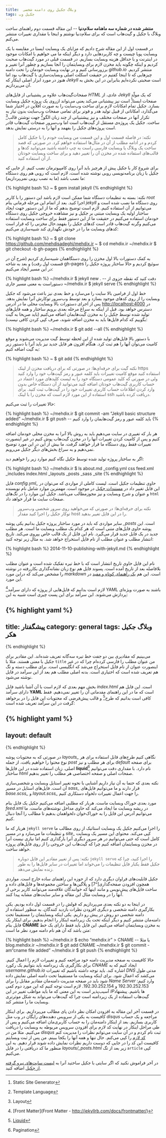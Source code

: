 ```yaml
---
title:  وبلاگ جکیل روی دامنه شخصی
tags: جکیل وب
---
```


**منتشر شده در شماره سه ماهنامه سلام‌دنیا** -- این مقاله قسمت دوم راهنمای ساخت وبلاگ با جکیل و گیت‌هاب است که برای سلام‌دنیا نوشتم و اینجا با مقداری تغییرات منتشر می‌کنم.


در قسمت اول از این مقاله شرح دادیم که مزایای یک وبسایت ایستا در مقایسه با یک وبسایت پویا چیست و  چه کاربردهایی دارد و دیگر اینکه ما می خواهیم با امکانات موجود در اینترنت و با حداقل هزینه وبسایت بسازیم. در قسمت قبلی در مورد گیت‌هاب صحبت کردیم و اینکه چگونه باید مخزن لازم برای وبسایتمان را آنجا بسازیم و چطور آنرا تغییر و برزورسانی کنیم و در نهایت وبسایت خودمان را تحت دامنه *github.io* منتشر کردیم. چیزهایی که تا اینجا کفتیم در حقیقت اسکلت اصلی وبسایت‌سازی با گیت‌هاب بود اما هنوز در مورد ابزار اصلی اینکار که *Jekyll* است صحبتی نکرده‌ایم بنابراین در این بخش به آن می‌پردازیم.

صفحات‌گیت‌هاب علاوه بر پشتیبانی از فایل‌های *HTML* عادی، از *Jekyll* که یک مولّد صفحات ایستا‍[^1] است نیز پیشتبانی می‌کند یعنی می‌تواند ازروی یک پروژه جکیل وبسایت بسازد. جکیل تمام امکانات لازم برای ساخت وب‌سایت‌ را به صورت آفلاین در اختیار شما می‌گذارد، امکاناتی از قبیل تولید هدر و فوتر برای تمامی صفحات وب‌سایت بدون نیاز به تکرار آنها در صفحات مختلف و نیز پیشتبیانی از چند زبان الگو[^2] جهت نوشتن قالب[^3] ساخت. جکیل یک پروژه‌ی مستقل از گیت‌هاب است اما وب‌سرور صفحات گیت‌هاب قادر است پروژه‌های جکیل را بفهمد و آنها را به درستی نمایش بدهد.

> نکته: در فاصله قسمت اول و این قسمت من وبسایت خودم را با جکیل کامل کردم و در ادامه مطلب از آن در مثال‌ها استفاده خواهم کرد. در صورتی که قصد ساخت یک وبلاگ یا وبسایت فارسی راست به چپ داشته باشید می‌توانید کدها و قالب‌های استفاده شده در مخزن آن را تغییر دهید و برای ساخت وبسایت خودتان از آن استفاده کنید.

برای شروع کار با جکیل پیش از هرچیز باید آنرا روی کامپیوترمان نصب کنیم. از جایی که جکیل با زبان برنامه‌نویسی روبی نوشته شده است،‌ لازم است که روبی هم روی دستگاه ما نصب باشد (ما به نصب روبی نمی‌پردازیم):

{% highlight bash %}
~ $ gem install jekyll
{% endhighlight %}

نکته: بسته به تنظیمات دستگاه شما ممکن است لازم باشد این دستور را با کاربر *root* اجرا کنید. 
بعد از اتمام این مرحله  فرمانی بنام *jekyll* روی دستگاه ما نصب شده است و می‌توانیم از آن استفاده کنیم. لازم است توضیح بدهم که ما از این دستور جهت ایجاد ساختار اولیه یک وبسایت مبتنی بر جکیل و نیز مشاهده خروجی جکیل روی دستگاه خودمان استفاده می‌کنیم در حقیقت ما از این دستور فقط برای ساخت وبسایت استفاده می‌کنیم وگرنه گیت‌هاب قادر است کدهای جکیل را بفهمد.حال مخزنی را که قرار است کدهای وبسایت ما را در خودش نگهداری کند شبیه‌سازی می‌کنیم:

{% highlight bash %}
~ $ git clone https://github.com/mehdisadeghi/mehdix.ir
~ $ cd mehdix.ir
~/mehdix.ir $ git checkout -b gh-pages
{% endhighlight %}

به کمک دستورات بالا اول مخزن را روی دستگاهمان شبیه‌سازی کردیم (شرح آن در قسمت اول رفت) و بعد به شاخه gh-pages سوئیچ کردیم و حالا ساختار پروژه جکیل را در این مسیر ایجاد می‌کنیم:

{% highlight bash %}
~/mehdix.ir $ jekyll new . -- دقت کنید که نقطه جزوی از دستوراست به معنی مسیر جاری
~/mehdix.ir $ jekyll serve
{% endhighlight %}

خط اول از فرامین بالا سایت را می‌سازد و خط بعدی نیز باعث می‌شود که جکیل وبسایت را از روی کدهای موجود بسازد و بعد توسط  وب‌سرور توکارش آنرا نمایش بدهد. پس از اجرای دستورات بالا وبسایت محلی ما در آدرس ‎‎[http://localhost:4000](http://localhost:4000) در دسترس خواهد بود. قبل از اینکه به سراغ مرحله بعدی برویم ساختار و همه فایل‌های تولید شده توسط جکیل را به مخزن گیت‌هابمان اضافه می‌کنیم (باید صریحا به گیت بگوییم که کدام فایل‌ها باید به مخزن اضافه شوند، صرف کپی کردن کافی نیست):

{% highlight bash %}
~/mehdix.ir $ git add --all
{% endhighlight %}

با دستور بالا فایل‌های تولید شده از این لحظه توسط گیت مدیریت می‌شوند و موقع کامیت می‌توان آنها را هم ثبت کرد. هنگام افزون هر فایل جدید نیز باید آنرا با دستور زیر به گیت اضافه کنیم:

{% highlight bash %}
~ $ git add <FILENAME>
{% endhighlight %}

> نکته گیت برای حرفه‌ای‌ها: در صورتی که برای دریافت مخزن از لینک https استفاده کنید موقع کامیت تغییرات باید کلمه عبور و رمز گیت‌هاب خود را وارد کنید ولی در صورتی که کلید عمومی دستگاه خود را به لیست کلیدهای مورد اعتماد در حساب کاربری گیت‌هاب خودتان اضافه کنید می‌توانید از آن دستگاه خاص بدون وارد کردن اطلاعات حساب کاربری تغییرات خود را در گیت‌هاب ثبت کنید. برای استفاده از این مورد لازم است که مخزن را با لینک ssh دریافت کرده باشید.

حالا تغییرات را ثبت می‌کنیم:

{% highlight bash %}
~/mehdix.ir $ git commit -am ”Jekyll basic structure added”
~/mehdix.ir $ git push -- باید کلمه عبور و رمز گیت‌هابمان را وارد کنیم
{% endhighlight %}

هر بار که تغییری در سایت می‌دهیم باید به روش بالا آنرا به مخزن محلی خودمان اضافه کنیم و  پس از کامیت کردن تغییرات آنها را در مخزن گیت‌هاب پوش کنیم در غیر اینصورت تغییرات فقط روی دستگاه ما قرار خواهند گرفت. ما بیش از این در این مورد توضیح نمی‌دهیم و به سراغ بخش‌های دیگر جکیل می‌رویم.

اگر به ساختار پروژه تولید شده توسط جکیل نگاه کنیم موارد زیر را خواهیم دید:

{% highlight bash %}
~/mehdix.ir $ ls
about.md  _config.yml  css  feed.xml  _includes  index.html  _layouts  _posts  _sass  _site
{% endhighlight %}

فایل *config.yml_* حاوی تنظیمات جکیل است. لیست کاملی از مواردی که می‌توان در این فایل تغییر داد در [مستندات جکیل](http://jekyllrb.com/docs/configuration/) در موجود است. مهمترین موارد شامل نام نویسنده و عنوان و شرح وبسایت و نیز مجوزمطالب می‌باشد. جکیل این موارد را در تگ‌های `html` صفحات سایت ما قرار خواهد داد.

> نکته برای حرفه‌ای‌ها: در صورتی که می‌خواهید روی سرور شخصی وب‌سرور توکار جکیل را اجرا کنید مقدار host را در این فایل تغییر بدهید.

سایر مواردی که باید در مورد ساختار پروژه جکیل بدانیم یکی پوشه *_posts* است. این پوشه حاوی فایل‌های متنی است که هر کدام یک مطلب وبسایت ما است. هر مطلب جدید در یک فایل جدید قرار می‌گیرد. نام این فایل از یک قالب خاص یپروی می‌کند. تاریخ انتشار مطلب و عنوان مطلب از نام فایل استخراج خواهد شد. به مثال زیر توجه کنید:

{% highlight bash %}
2014-11-10-publishing-with-jekyll.md
{% endhighlight %}

نام این فایل حاوی تاریخ انتشار است که با خط تیره تفکیک شده است و عنوان مطلب بلافاصله بعد از تاریخ آمده است. پسوند فایل هم نوع زبان نشانه‌گذاری بکاررفته در نوشته را مشخص می‌کند که دراین مورد *markdown* است. این هم [یک راهنمای کوتاه و مفید](https://help.github.com/articles/markdown-basics/) در این مورد.

لازم است بدانیم که فایل‌هایی از پروژه که دارای سرآمد[^4] YAML باشند به صورت ویژه‌ای پردازش می‌شوند. این سرآمد برای این پست چیزی است شبیه به این:

{% highlight yaml %}
---
title: پیشگفتار
category: general
tags: وبلاگ جکیل هکر
---
{% endhighlight %}

می‌بینیم که مقادیری بین دو جفت خط تیره سه‌گانه تعریف شده‌اند. این مقادیر برای جکیل با معنی هستند. مثلا با `title` من عنوان مطلب را فارسی کرده‌ام چرا که در غیر اینصورت عنوان از نام فایل استخراج می‌شد که انگلیسی است. برای مطلب دسته و تگ هم تعریف شده است که اختیاری است. بدنه اصلی مطلب هم بعد از این سرآمد در فایل نوشته می‌شود.

بخش مهم بعدی که لازم است با آن آشنا باشید فایل *index.html* است. این فایل هم دارای سرآمد **YAML** است که ما در این راهنمای مقدماتی آن را تغییر نمی‌دهیم. فقط کافی است بدانیم که طرح[^5] و قالب پیش‌فرضی که محتویات این فایل را در برخواهد گرفت در این سرآمد تعریف شده است:

{% highlight yaml %}
---
layout: default
---
{% endhighlight %}

در صورتی که به محتویات پوشه *layouts_* نگاهی کنیم طرح‌های قابل استفاده برای هر نوع محتوا را خواهیم یافت، از جمله *post* برای هر مطلب و نیز *default* برای صفحه اصلی. زبان استفاده شده در این فایل‌ها **liquid**[^6] نام دارد. با مقداری دقت می‌توانیم ساختار *html* صفحات اصلی و صفحه اختصاصی هر مطلب را تغییر بدهیم.

نکته بعدی که حتما به آن نیاز داریم آشنایی با نحوه تغییر استایل وبسایت و شخصی‌سازی آن است. فایل‌های استایل در مسیر *sass_* قرار دارند و ما می‌توانیم فایل‌های *base.scss_* و *layout.scss_* را جهت اعمال تغییرات دلخواه دستکاری کنیم. 

مورد بعدی خوراک وبسایت ماست. هربار که مطلبی اضافه می‌کنیم جکیل یک فایل بنام *feed.xml* در ریشه وبسایت ما ایجاد می‌کند که حاوی مداخل نوشته‌های ماست. ما می‌توانیم آدرس این فایل را به خوراک‌خوان دلخواهمان بدهیم تا مطالب را آنجا دنبال کنیم.

هربار که ما `jekyll serve` را اجرا می‌کنیم جکیل یک وبسایت استاتیک از روی مطالب ما و تنظیمات ما می‌سازد و در مسیر *site_* کپی می‌کند. محتوای این مسیر یک وبسایت کامل است که حتی می‌توانیم در هر سرور دیگری آنرا بارگذاری کنیم اما نیازی نیست آنرا در مخزن وبسایتمان اضافه کنیم چرا که گیت‌هاب این خروجی را از روی فایل‌های پروژه خواهد ساخت.

> نکته: پس از تغییر مقادیر این فایل دوباره `jekyll serve` را اجرا کنید، چرا که جکیل فقط یکبار فایل تنظیمات را می‌خواند اما تغییرات در سایر فایل‌ها را به طور زنده نمایش می‌دهد.

جکیل قابلیت‌های فراوان دیگری دارد که از حوزه این راهنمای ساده خارج است. مواردی همچون افزودن صفحه‌گذاری[^7] و پلاگین‌ها و ساختن مجموعه‌ها و فایل‌های داده و ساخت فایل‌های پیش‌نویس و مانند اینها که خوانندگان علاقه‌مند می‌توانند کاربر برخی از آنها را در وبسایت مثال این مقاله و سایر سایت‌های مشابه پیدا کنند. 

در اینجا به دو نکته بعدی می‌پردازیم که قولش را در قسمت اول داده بودیم. یکی بکارگیری دامنه شخصی و دیگری افزودن نظرات بازدید کنندگان. به منظور استفاده از دامنه شخصی دو روش در پیش رو داریم. یکی اینکه وبسایتمان را مستقیما تحت دامنه‌مان منتشر کنیم و دیگر اینکه تحت یک زیردامنه اینکار را انجام بدهیم. برای اینکار یک فایل بنام **CNAME** به مخزن وبسایتمان اضافه می‌کنیم. این فایل باید فقط دارای یک خط متن باشد که آن هم نام دامنه مورد نظر ما است:

{% highlight bash %}
~/mehdix.ir $ echo “mehdix.ir” > CNAME -- یا مثلا blog.mehdix.ir
~/mehdix.ir $ git add CNAME
~/mehdix.ir $ git commit -am”cname file added”
~/mehdix.ir $ git push
{% endhighlight %}

حالا کافیست به صفحه مدیریت دامنه خود مراجعه کنیم و تغییرات لازم را اعمال کنیم. برای بکارگیری یک زیردامنه باید بتوانیم یک رکورد *CNAME* ایجاد کنیم که به *username.github.io* اشاره کند. باید توجه داشته باشیم که تغییرات *DNS* مدتی طول می‌کشد که اعمال شود. برای اینکه وبسایت ما مستقیما تحت دامنه اصلی نمایش داده شود باید در صفحه مدیریت دامنه‌مان مقادیر مقابل را برای *Name Server* وارد کنیم: 192.30.252.153 و 192.30.252.154.
لازم است توجه کنیم که این مورد دوم کمی آسیب‌پذیر است به این معنی که ما باید مواظب تغییر در این *IP*ها باشیم. پیشنهاد گیت‌هاب استفاده از یک زیردامنه است چرا که گیت‌هاب می‌تواند به شکل موثرتری وبسایت ما را منتشر کند.

در قسمت آخر این مقاله به افزودن امکان نظر دادن پای مطالب می‌پردازیم. برای اینکار کافیست به یکی از سرویس دهنده‌های رایگان در وب مثل *disqus* مراجعه و یک حساب کاربری بسازیم. بعد از اینکار دامنه‌مان را به حساب کاربری‌مان اضافه می‌کنیم و پس از طی مراحل اینکار در نهایت کد لازم برای افزودن سرویس مربوطه به وبسایت را دریافت می‌کنیم. مثلا من در *disqus* ثبت نام کردم و در آن سایت می‌توانم نظرات را مدیریت کنم و همه آنها را یکجا ببینم. من پس از ثبت وبسایتم ‎[کد لازم](https://mehdix.disqus.com/admin/settings/universalcode/) را کپی می‌کنم. حال تنها کافیست این کد را در جایی که دوست داریم نظرات نمایش داده شوند قرار دهیم. به این منظور ما کد دریافتی را در فایل *layouts/_posts.html* زیر بعد از تگ `article` کپی می‌کنیم.

در آخر فراموش نکنید که اگر سایتی با جکیل ساختید آنرا به ‬‬[لیست سایت‌های نیرو گرفته از جکیل](https://github.com/jekyll/jekyll/wiki/Sites) اضافه کنید.


[^1]: Static Site Generator
[^2]: Template Language
[^3]: Layout
[^4]: [Front Matter](Front Matter - http://jekyllrb.com/docs/frontmatter/)
[^5]: [Liquid](https://github.com/Shopify/liquid/wiki)
[^6]: Pagination



